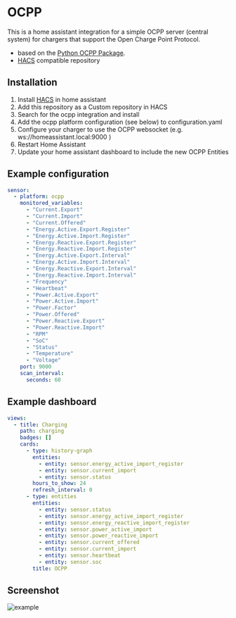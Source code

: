 # OCPP

This is a home assistant integration for a simple OCPP server (central system) for chargers that support the Open Charge Point Protocol.

* based on the [Python OCPP Package](https://github.com/mobilityhouse/ocpp).
* [HACS](https://hacs.xyz/) compatible repository 

## Installation

1. Install [HACS](https://hacs.xyz/) in home assistant
2. Add this repository as a Custom repository in HACS 
3. Search for the ocpp integration and install
4. Add the ocpp platform configuration (see below) to configuration.yaml
5. Configure your charger to use the OCPP websocket (e.g. ws://homeassistant.local:9000 )
6. Restart Home Assistant
7. Update your home assistant dashboard to include the new OCPP Entities

## Example configuration

```yaml
sensor:
  - platform: ocpp
    monitored_variables:
      - "Current.Export"
      - "Current.Import"
      - "Current.Offered"
      - "Energy.Active.Export.Register"
      - "Energy.Active.Import.Register"
      - "Energy.Reactive.Export.Register"
      - "Energy.Reactive.Import.Register"
      - "Energy.Active.Export.Interval"
      - "Energy.Active.Import.Interval"
      - "Energy.Reactive.Export.Interval"
      - "Energy.Reactive.Import.Interval"
      - "Frequency"
      - "Heartbeat"
      - "Power.Active.Export"
      - "Power.Active.Import"
      - "Power.Factor"
      - "Power.Offered"
      - "Power.Reactive.Export"
      - "Power.Reactive.Import"
      - "RPM"
      - "SoC"
      - "Status"
      - "Temperature"
      - "Voltage"
    port: 9000
    scan_interval:
      seconds: 60
```

## Example dashboard
```yaml
views:
  - title: Charging
    path: charging
    badges: []
    cards:
      - type: history-graph
        entities:
          - entity: sensor.energy_active_import_register
          - entity: sensor.current_import
          - entity: sensor.status
        hours_to_show: 24
        refresh_interval: 0
      - type: entities
        entities:
          - entity: sensor.status
          - entity: sensor.energy_active_import_register
          - entity: sensor.energy_reactive_import_register
          - entity: sensor.power_active_import
          - entity: sensor.power_reactive_import
          - entity: sensor.current_offered
          - entity: sensor.current_import
          - entity: sensor.heartbeat
          - entity: sensor.soc
        title: OCPP
```

## Screenshot

![example](https://github.com/lbbrhzn/ocpp/example.png "Example")

